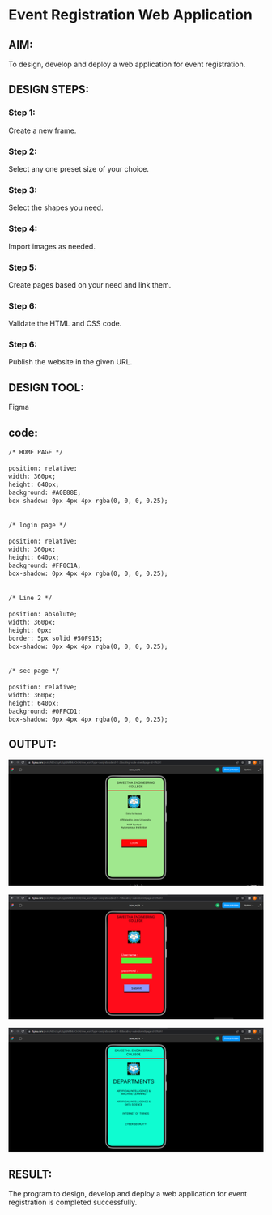 # Event Registration Web Application

## AIM:
To design, develop and deploy a web application for event registration.

## DESIGN STEPS:

### Step 1:
Create a new frame.

### Step 2:
Select any one preset size of your choice.

### Step 3:
Select the shapes you need.

### Step 4:
Import images as needed.

### Step 5:
Create pages based on your need and link them.

### Step 6:

Validate the HTML and CSS code.

### Step 6:

Publish the website in the given URL.

## DESIGN TOOL:
Figma

## code:
```
/* HOME PAGE */

position: relative;
width: 360px;
height: 640px;
background: #A0E88E;
box-shadow: 0px 4px 4px rgba(0, 0, 0, 0.25);


/* login page */

position: relative;
width: 360px;
height: 640px;
background: #FF0C1A;
box-shadow: 0px 4px 4px rgba(0, 0, 0, 0.25);


/* Line 2 */

position: absolute;
width: 360px;
height: 0px;
border: 5px solid #50F915;
box-shadow: 0px 4px 4px rgba(0, 0, 0, 0.25);


/* sec page */

position: relative;
width: 360px;
height: 640px;
background: #0FFCD1;
box-shadow: 0px 4px 4px rgba(0, 0, 0, 0.25);
```
## OUTPUT:
![output1](./home.png)

![output2](./login_page.png)

![output3](./sec_page.png)

## RESULT:
The program to design, develop and deploy a web application for event registration is completed successfully.